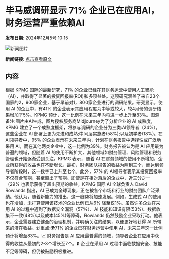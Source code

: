 # 毕马威调研显示 71% 企业已在应用AI，财务运营严重依赖AI

**发布日期**: 2024年12月5号 10:15

![新闻图片](https://pic.chinaz.com/picmap/202308011356244247_4.jpg)

**新闻链接**: [点击查看原文](https://www.aibase.com/zh/news/13710)

## 内容

根据 KPMG 国际的最新研究，71% 的企业已经在其财务运营中使用人工智能（AI），并取得了显著的投资回报率(ROI)和多项益处。这项研究涵盖了来自23个国家的2，900家企业，基于早前对1，800家企业进行的调研结果。研究显示，使用 AI 的企业中，有41% 的企业表示其应用程度为中等或较大，较4月份的调研结果增加了5%。KPMG 预计，这一比例在未来三年内将进一步上升至83%。图源备注:图片由AI生成，图片授权服务商Midjourney为了分析企业的 AI 成熟度，KPMG 建立了一个成熟度框架，将参与调研的企业分为三类:AI领导者（24%），这些企业在 AI 部署上更为先进和成熟;中间层实施者(58%);以及初学者(18%)。在 AI领导者中，95% 的企业表示在未来三年内，计划在财务报告中选择性或广泛地采用 AI，而在其他两类企业中，这一比例为39%。财务报告被认为是 AI 应用最为普遍的领域，但随着 AI 的使用不断扩大，其他领域如财务管理、风险管理和税务管理也开始逐渐受到关注。KPMG 表示，随着 AI 在财务领域的使用不断增加，企业所获得的收益也在不断增长。最初，财务团队报告的收益为两到三个，而达到领导者阶段时，这一数字已上升至七个。此外，57% 的 AI领导者表示其投资回报率不仅符合预期，甚至超出了预期。即使是在相对落后的企业中，近三分之一（29% 也表示获得了超出预期的收益。KPMG 国际 AI 全球负责人 David Rowlands 指出，AI 已成为全球现象，正在被各个市场和行业的财务团队广泛采纳。他认为，随着新能力的推出，这一趋势将加速发展。例如，生成式 AI 的使用也在增加，未打算使用该技术的企业比例已从6% 降至仅1%。虽然许多企业在采用 AI 的过程中遇到了数据安全漏洞（57%）、AI 技能和知识有限(53%)、数据收集不一致(48%)以及成本(45%)等障碍，Rowlands 仍然鼓励企业采取行动。他表示，企业需要建立健全的治理机制，并明确关注的结果，以便更好地获得 AI 所带来的潜在收益。划重点:🌍71% 的企业已在财务运营中使用 AI，未来三年这一比例预计将增至83%。📈 财务报告是 AI 应用最普遍的领域，领导者企业在应用中获得的收益从最初的2-3个增长至7个。🔒 企业在采用 AI 过程中面临数据安全、技能不足等障碍，但仍被鼓励积极推进。
